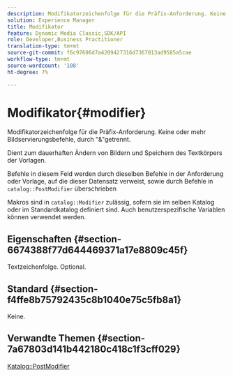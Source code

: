 ```yaml
---
description: Modifikatorzeichenfolge für die Präfix-Anforderung. Keine oder mehr Bildservierungsbefehle, durch "&"getrennt.
solution: Experience Manager
title: Modifikator
feature: Dynamic Media Classic,SDK/API
role: Developer,Business Practitioner
translation-type: tm+mt
source-git-commit: f6c97606d7a4209427316d7367013ad9585a5cae
workflow-type: tm+mt
source-wordcount: '108'
ht-degree: 7%

---
```



# Modifikator{#modifier}

Modifikatorzeichenfolge für die Präfix-Anforderung. Keine oder mehr Bildservierungsbefehle, durch &quot;&amp;&quot;getrennt.

Dient zum dauerhaften Ändern von Bildern und Speichern des Textkörpers der Vorlagen.

Befehle in diesem Feld werden durch dieselben Befehle in der Anforderung oder Vorlage, auf die dieser Datensatz verweist, sowie durch Befehle in `catalog::PostModifier` überschrieben

Makros sind in `catalog::Modifier` zulässig, sofern sie im selben Katalog oder im Standardkatalog definiert sind. Auch benutzerspezifische Variablen können verwendet werden.

## Eigenschaften {#section-6674388f77d644469371a17e8809c45f}

Textzeichenfolge. Optional.

## Standard {#section-f4ffe8b75792435c8b1040e75c5fb8a1}

Keine.

## Verwandte Themen {#section-7a67803d141b442180c418c1f3cff029}

[Katalog::PostModifier](../../../../../../is-api/image-catalog/image-serving-api-ref/c-image-catalog-reference/c-image-svg-data-reference/c-image-data-reference/r-postmodifier-cat.md#reference-4bc3738a812b4e7c8a180e27bfbd770b)

